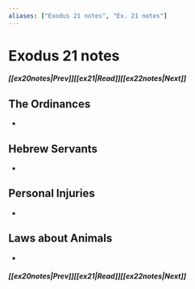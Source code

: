 ```yaml
---
aliases: ["Exodus 21 notes", "Ex. 21 notes"]
---
```

# Exodus 21 notes
##### <span class=arrow-left></span>[[ex20notes|Prev]]<span class=navigation-separator></span>[[ex21|Read]]<span class=navigation-separator></span>[[ex22notes|Next]]<span class=arrow-right></span>
## The Ordinances
- 
## Hebrew Servants
- 
## Personal Injuries
- 
## Laws about Animals
- 
##### <span class=arrow-left></span>[[ex20notes|Prev]]<span class=navigation-separator></span>[[ex21|Read]]<span class=navigation-separator></span>[[ex22notes|Next]]<span class=arrow-right></span>